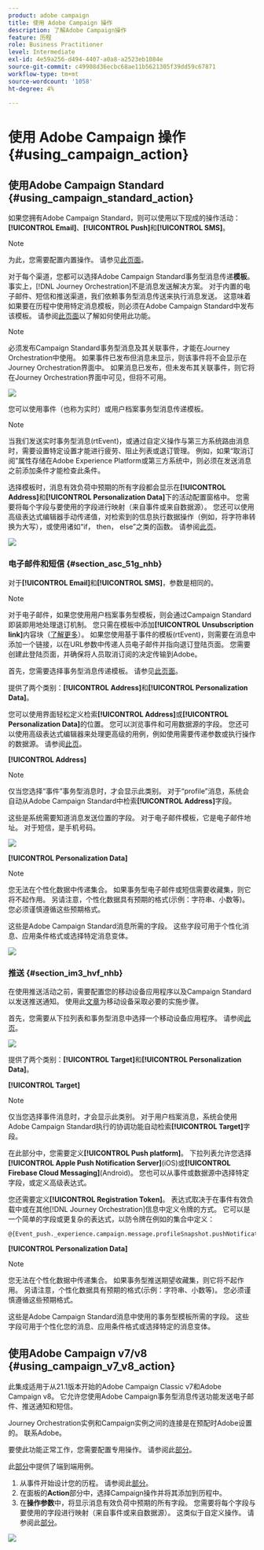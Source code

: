 ```yaml
---
product: adobe campaign
title: 使用 Adobe Campaign 操作
description: 了解Adobe Campaign操作
feature: 历程
role: Business Practitioner
level: Intermediate
exl-id: 4e59a256-d494-4407-a0a8-a2523eb1084e
source-git-commit: c49908d36ecbc68ae11b5621305f39dd59c67871
workflow-type: tm+mt
source-wordcount: '1058'
ht-degree: 4%

---
```


# 使用 Adobe Campaign 操作 {#using_campaign_action}

## 使用Adobe Campaign Standard {#using_campaign_standard_action}

如果您拥有Adobe Campaign Standard，则可以使用以下现成的操作活动：**[!UICONTROL Email]**、**[!UICONTROL Push]**&#x200B;和&#x200B;**[!UICONTROL SMS]**。

>[!NOTE]
>
>为此，您需要配置内置操作。 请参见[此页面](../action/working-with-adobe-campaign.md)。

对于每个渠道，您都可以选择Adobe Campaign Standard事务型消息传递&#x200B;**模板**。 事实上，[!DNL Journey Orchestration]不是消息发送解决方案。 对于内置的电子邮件、短信和推送渠道，我们依赖事务型消息传送来执行消息发送。 这意味着如果要在历程中使用特定消息模板，则必须在Adobe Campaign Standard中发布该模板。 请参阅[此页面](https://docs.adobe.com/content/help/zh-Hans/campaign-standard/using/communication-channels/transactional-messaging/about-transactional-messaging.html)以了解如何使用此功能。

>[!NOTE]
>
>必须发布Campaign Standard事务型消息及其关联事件，才能在Journey Orchestration中使用。 如果事件已发布但消息未显示，则该事件将不会显示在Journey Orchestration界面中。 如果消息已发布，但未发布其关联事件，则它将在Journey Orchestration界面中可见，但将不可用。

![](../assets/journey59.png)

您可以使用事件（也称为实时）或用户档案事务型消息传递模板。

>[!NOTE]
>
>当我们发送实时事务型消息(rtEvent)，或通过自定义操作与第三方系统路由消息时，需要设置特定设置才能进行疲劳、阻止列表或退订管理。 例如，如果“取消订阅”属性存储在Adobe Experience Platform或第三方系统中，则必须在发送消息之前添加条件才能检查此条件。

选择模板时，消息有效负荷中预期的所有字段都会显示在&#x200B;**[!UICONTROL Address]**&#x200B;和&#x200B;**[!UICONTROL Personalization Data]**&#x200B;下的活动配置窗格中。 您需要将每个字段与要使用的字段进行映射（来自事件或来自数据源）。 您还可以使用高级表达式编辑器手动传递值，对检索到的信息执行数据操作（例如，将字符串转换为大写），或使用诸如“if， then， else”之类的函数。 请参阅[此页](../expression/expressionadvanced.md)。

![](../assets/journey60.png)

### 电子邮件和短信 {#section_asc_51g_nhb}

对于&#x200B;**[!UICONTROL Email]**&#x200B;和&#x200B;**[!UICONTROL SMS]**，参数是相同的。

>[!NOTE]
>
>对于电子邮件，如果您使用用户档案事务型模板，则会通过Campaign Standard即装即用地处理退订机制。 您只需在模板中添加&#x200B;**[!UICONTROL Unsubscription link]**&#x200B;内容块（[了解更多](https://docs.adobe.com/content/help/en/campaign-standard/using/communication-channels/transactional-messaging/about-transactional-messaging.html)）。 如果您使用基于事件的模板(rtEvent)，则需要在消息中添加一个链接，以在URL参数中传递人员电子邮件并指向退订登陆页面。 您需要创建此登陆页面，并确保将人员取消订阅的决定传输到Adobe。

首先，您需要选择事务型消息传递模板。 请参见[此页面](../building-journeys/about-action-activities.md)。

提供了两个类别：**[!UICONTROL Address]**&#x200B;和&#x200B;**[!UICONTROL Personalization Data]**。

您可以使用界面轻松定义检索&#x200B;**[!UICONTROL Address]**&#x200B;或&#x200B;**[!UICONTROL Personalization Data]**&#x200B;的位置。 您可以浏览事件和可用数据源的字段。 您还可以使用高级表达式编辑器来处理更高级的用例，例如使用需要传递参数或执行操作的数据源。 请参阅[此页](../expression/expressionadvanced.md)。

**[!UICONTROL Address]**

>[!NOTE]
>
>仅当您选择“事件”事务型消息时，才会显示此类别。 对于“profile”消息，系统会自动从Adobe Campaign Standard中检索&#x200B;**[!UICONTROL Address]**&#x200B;字段。

这些是系统需要知道消息发送位置的字段。 对于电子邮件模板，它是电子邮件地址。 对于短信，是手机号码。

![](../assets/journey61.png)

**[!UICONTROL Personalization Data]**

>[!NOTE]
>
>您无法在个性化数据中传递集合。 如果事务型电子邮件或短信需要收藏集，则它将不起作用。 另请注意，个性化数据具有预期的格式(示例：字符串、小数等)。 您必须谨慎遵循这些预期格式。

这些是Adobe Campaign Standard消息所需的字段。 这些字段可用于个性化消息、应用条件格式或选择特定消息变体。

![](../assets/journey62.png)

### 推送 {#section_im3_hvf_nhb}

在使用推送活动之前，需要配置您的移动设备应用程序以及Campaign Standard以发送推送通知。 使用此[文章](https://helpx.adobe.com/cn/campaign/kb/integrate-mobile-sdk.html)为移动设备采取必要的实施步骤。

首先，您需要从下拉列表和事务型消息中选择一个移动设备应用程序。 请参阅[此页](../building-journeys/about-action-activities.md)。

![](../assets/journey62bis.png)

提供了两个类别：**[!UICONTROL Target]**&#x200B;和&#x200B;**[!UICONTROL Personalization Data]**。

**[!UICONTROL Target]**

>[!NOTE]
>
>仅当您选择事件消息时，才会显示此类别。 对于用户档案消息，系统会使用Adobe Campaign Standard执行的协调功能自动检索&#x200B;**[!UICONTROL Target]**&#x200B;字段。

在此部分中，您需要定义&#x200B;**[!UICONTROL Push platform]**。 下拉列表允许您选择&#x200B;**[!UICONTROL Apple Push Notification Server]**(iOS)或&#x200B;**[!UICONTROL Firebase Cloud Messaging]**(Android)。 您也可以从事件或数据源中选择特定字段，或定义高级表达式。

您还需要定义&#x200B;**[!UICONTROL Registration Token]**。 表达式取决于在事件有效负载中或在其他[!DNL Journey Orchestration]信息中定义令牌的方式。 它可以是一个简单的字段或更复杂的表达式，以防令牌在例如的集合中定义：

```
@{Event_push._experience.campaign.message.profileSnapshot.pushNotificationTokens.first().token}
```

**[!UICONTROL Personalization Data]**

>[!NOTE]
>
>您无法在个性化数据中传递集合。 如果事务型推送期望收藏集，则它将不起作用。 另请注意，个性化数据具有预期的格式(示例：字符串、小数等)。 您必须谨慎遵循这些预期格式。

这些是Adobe Campaign Standard消息中使用的事务型模板所需的字段。 这些字段可用于个性化您的消息、应用条件格式或选择特定的消息变体。

## 使用Adobe Campaign v7/v8 {#using_campaign_v7_v8_action}

此集成适用于从21.1版本开始的Adobe Campaign Classic v7和Adobe Campaign v8。 它允许您使用Adobe Campaign事务型消息传送功能发送电子邮件、推送通知和短信。

Journey Orchestration实例和Campaign实例之间的连接是在预配时Adobe设置的。 联系Adobe。

要使此功能正常工作，您需要配置专用操作。 请参阅此[部分](../action/working-with-adobe-campaign.md#using_adobe_campaign_v7_v8)。

此[部分](../usecase/campaign-v7-v8-use-case.md)中提供了端到端用例。

1. 从事件开始设计您的历程。 请参阅此[部分](../building-journeys/journey.md)。
1. 在面板的&#x200B;**Action**&#x200B;部分中，选择Campaign操作并将其添加到历程中。
1. 在&#x200B;**操作参数**&#x200B;中，将显示消息有效负荷中预期的所有字段。 您需要将每个字段与要使用的字段进行映射（来自事件或来自数据源）。 这类似于自定义操作。 请参阅此[部分](../building-journeys/using-custom-actions.md)。

![](../assets/accintegration2.png)

